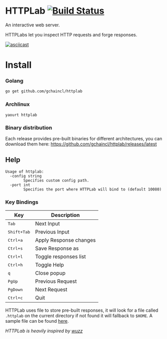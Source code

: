 # HTTPLab [![Build Status](https://travis-ci.org/gchaincl/httplab.svg?branch=master)](https://travis-ci.org/gchaincl/httplab)
An interactive web server.

HTTPLabs let you inspect HTTP requests and forge responses.

[![asciicast](https://asciinema.org/a/c613qjyikodunp72ox54irn2j.png)](https://asciinema.org/a/c613qjyikodunp72ox54irn2j)

# Install
### Golang
```bash
go get github.com/gchaincl/httplab
```

### Archlinux
```
yaourt httplab
```

### Binary distribution
Each release provides pre-built binaries for different architectures, you can download them here: https://github.com/gchaincl/httplab/releases/latest

## Help
```
Usage of httplab:
  -config string
        Specifies custom config path.
  -port int
        Specifies the port where HTTPLab will bind to (default 10080)
```

### Key Bindings
Key                                     | Description
----------------------------------------|---------------------------------------
<kbd>Tab</kbd>                          | Next Input
<kbd>Shift+Tab</kbd>                    | Previous Input
<kbd>Ctrl+a</kbd>                       | Apply Response changes
<kbd>Ctrl+s</kbd>                       | Save Response as
<kbd>Ctrl+l</kbd>                       | Toggle responses list
<kbd>Ctrl+h</kbd>                       | Toggle Help
<kbd>q</kbd>                            | Close popup
<kbd>PgUp</kbd>                         | Previous Request
<kbd>PgDown</kbd>                       | Next Request
<kbd>Ctrl+c</kbd>                       | Quit

HTTPLab uses file to store pre-built responses, it will look for a file called `.httplab` on the current directory if not found it will fallback to `$HOME`.
A sample file can be found [here](https://github.com/gchaincl/httplab/blob/master/.httplab.sample).

_HTTPLab is heavily inspired by [wuzz](https://github.com/asciimoo/wuzz)_

